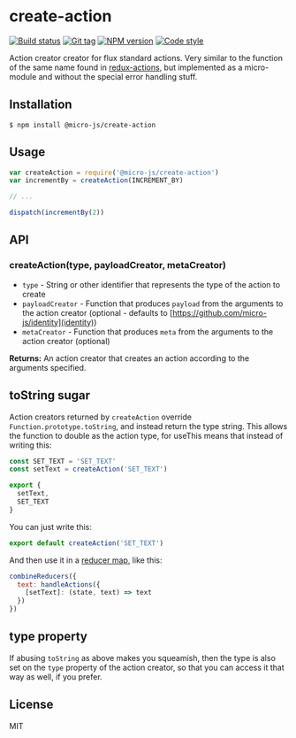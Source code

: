 
# create-action

[![Build status][travis-image]][travis-url]
[![Git tag][git-image]][git-url]
[![NPM version][npm-image]][npm-url]
[![Code style][standard-image]][standard-url]

Action creator creator for flux standard actions.  Very similar to the function of the same name found in [redux-actions](https://github.com/acdlite/redux-actions), but implemented as a micro-module and without the special error handling stuff.

## Installation

    $ npm install @micro-js/create-action

## Usage

```js
var createAction = require('@micro-js/create-action')
var incrementBy = createAction(INCREMENT_BY)

// ...

dispatch(incrementBy(2))
```

## API

### createAction(type, payloadCreator, metaCreator)

- `type` - String or other identifier that represents the type of the action to create
- `payloadCreator` - Function that produces `payload` from the arguments to the action creator (optional - defaults to [https://github.com/micro-js/identity](identity))
- `metaCreator` - Function that produces `meta` from the arguments to the action creator (optional)

**Returns:** An action creator that creates an action according to the arguments specified.

## toString sugar

Action creators returned by `createAction` override `Function.prototype.toString`, and instead return the type string. This allows the function to double as the action type, for useThis means that instead of writing this:

```javascript
const SET_TEXT = 'SET_TEXT'
const setText = createAction('SET_TEXT')

export {
  setText,
  SET_TEXT
}
```

You can just write this:

```javascript
export default createAction('SET_TEXT')
```

And then use it in a [reducer map](http://github.com/micro-js/handle-actions), like this:

```javascript
combineReducers({
  text: handleActions({
    [setText]: (state, text) => text
  })
})
```

## type property

If abusing `toString` as above makes you squeamish, then the type is also set on the `type` property of the action creator, so that you can access it that way as well, if you prefer.




## License

MIT

[travis-image]: https://img.shields.io/travis/micro-js/create-action.svg?style=flat-square
[travis-url]: https://travis-ci.org/micro-js/create-action
[git-image]: https://img.shields.io/github/tag/micro-js/create-action.svg
[git-url]: https://github.com/micro-js/create-action
[standard-image]: https://img.shields.io/badge/code%20style-standard-brightgreen.svg?style=flat
[standard-url]: https://github.com/feross/standard
[npm-image]: https://img.shields.io/npm/v/@micro-js/create-action.svg?style=flat-square
[npm-url]: https://npmjs.org/package/@micro-js/create-action
